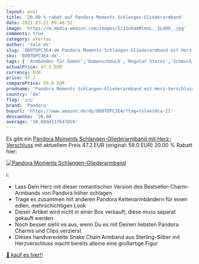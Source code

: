 ```yaml
---
layout: post
title: '20.00 % rabat auf Pandora Moments Schlangen-Gliederarmband'
date: 2021-03-21 09:46:52
image: 'https://m.media-amazon.com/images/I/31ohamMlmoL._SL400_.jpg'
comments: true
category: ofertas
author: 'tole.es'
slug: 'B00TDPC3E4-de Pandora Moments Schlangen-Gliederarmband mit Herz-Verschluss'
sku: 'B00TDPC3E4-de'
tags: [ 'Armbänder für Damen','Damenschmuck','Regular Stores','Schmuck','Shops','pandora', ]
actualPrice: 47.2 EUR
currency: EUR
price: 47.2
comparePrice: 59.0 EUR
prodname: 'Pandora Moments Schlangen-Gliederarmband mit Herz-Verschluss'
country: 'de'
flag: '🇩🇪'
brand: 'Pandora'
buyurl: 'https://www.amazon.de/dp/B00TDPC3E4/?tag=tolees0ca-21'
descuento: '20.00'
average: '50.0894117647059'
---
```


Es gibt ein [Pandora Moments Schlangen-Gliederarmband mit Herz-Verschluss](https://www.amazon.de/dp/B00TDPC3E4/?tag=tolees0ca-21) mit aktuellem Preis 47.2 EUR (original: 59.0 EUR) 20.00 % Rabatt hier:

[![Pandora Moments Schlangen-Gliederarmband](https://m.media-amazon.com/images/I/31ohamMlmoL._SL400_.jpg)](https://www.amazon.de/dp/B00TDPC3E4/?tag=tolees0ca-21)

ℹ️:

- Lass Dein Herz mit dieser romantischen Version des Bestseller-Charm-Armbands von Pandora höher schlagen
- Trage es zusammen mit anderen Pandora Kettenarmbändern für einen edlen, mehrschichtigen Look
- Dieser Artikel wird nicht in einer Box verkauft, diese muss separat gekauft werden
- Noch besser sieht es aus, wenn Du es mit Deinen liebsten Pandora Charms und Clips verzierst
- Dieses handveredelte Snake Chain Armband aus Sterling-Silber mit Herzverschluss macht bereits alleine eine großartige Figur

[🛒 kauf es hier!!](https://www.amazon.de/dp/B00TDPC3E4/?tag=tolees0ca-21)

